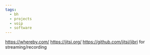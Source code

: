 ```yaml
---
tags:
  - bh
  - projects
  - voip
  - software
---
```

https://whereby.com/
https://jitsi.org/
	https://github.com/jitsi/jibri for streaming/recording